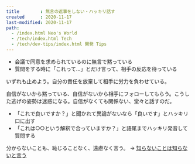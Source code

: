 ```yaml
---
title        : 無言の返事をしない・ハッキリ話す
created      : 2020-11-17
last-modified: 2020-11-17
path:
  - /index.html Neo's World
  - /tech/index.html Tech
  - /tech/dev-tips/index.html 開発 Tips
---
```


- 会議で同意を求められているのに無言で黙っている
- 質問をする時に「これって…」とだけ言って、相手の反応を待っている

いずれも止めよう。自分の責任を放棄して相手に労力を負わせている。

自信がないから黙っている、自信がないから相手にフォローしてもらう。こうした逃げの姿勢は迷惑になる。自信がなくても関係ない、堂々と話すのだ。

- 「これで良いですか？」と聞かれて異論がないなら「良いです」とハッキリ口に出す
- 「これは○○という解釈で合っていますか？」と語尾までハッキリ発音して質問する

分からないことも、恥じることなく、遠慮なく言う。 → [知らないことは知らないと言う](i-dont-know.html)
